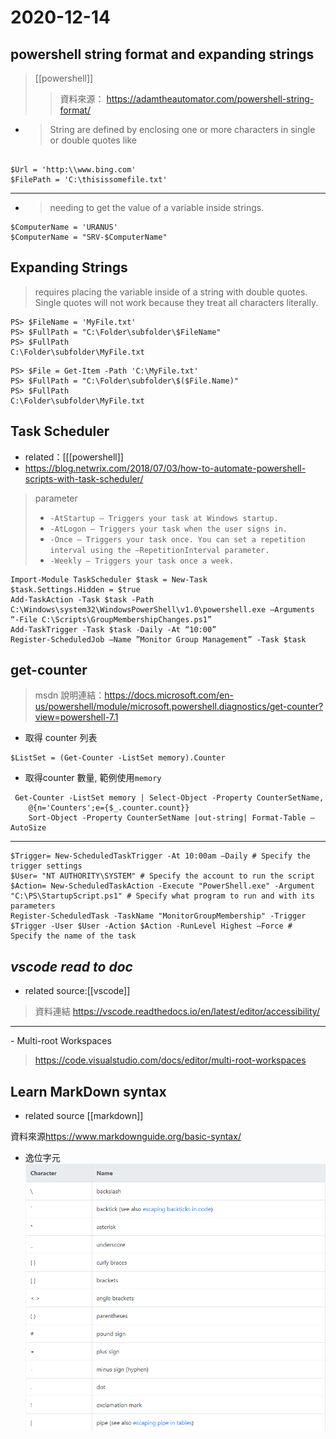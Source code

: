# 2020-12-14

## powershell string format and expanding strings

>[[powershell]]
> > 資料來源： <https://adamtheautomator.com/powershell-string-format/>

- >  String are defined by enclosing one or more characters in single or double quotes like

```text

$Url = 'http:\\www.bing.com'
$FilePath = 'C:\thisissomefile.txt'
```

---

- > needing to get the value of a variable inside strings.

```text
$ComputerName = 'URANUS'
$ComputerName = "SRV-$ComputerName"
```

## Expanding Strings

> requires placing the variable inside of a string with double quotes. Single quotes will not work because they treat all characters literally.

``` text
PS> $FileName = 'MyFile.txt'
PS> $FullPath = "C:\Folder\subfolder\$FileName"
PS> $FullPath
C:\Folder\subfolder\MyFile.txt
```

``` text
PS> $File = Get-Item -Path 'C:\MyFile.txt'
PS> $FullPath = "C:\Folder\subfolder\$($File.Name)"
PS> $FullPath
C:\Folder\subfolder\MyFile.txt
```

## Task Scheduler

- related：[[[powershell]]
- <https://blog.netwrix.com/2018/07/03/how-to-automate-powershell-scripts-with-task-scheduler/>

> parameter
>
>- `-AtStartup — Triggers your task at Windows startup.`
>- `-AtLogon — Triggers your task when the user signs in.`
>- `-Once — Triggers your task once. You can set a repetition interval using the –RepetitionInterval parameter.`
>- `-Weekly — Triggers your task once a week.`

``` text
Import-Module TaskScheduler $task = New-Task
$task.Settings.Hidden = $true
Add-TaskAction -Task $task -Path C:\Windows\system32\WindowsPowerShell\v1.0\powershell.exe –Arguments “-File C:\Scripts\GroupMembershipChanges.ps1”
Add-TaskTrigger -Task $task -Daily -At “10:00”
Register-ScheduledJob –Name ”Monitor Group Management” -Task $task
```

## **get-counter**

> msdn 說明連結：<https://docs.microsoft.com/en-us/powershell/module/microsoft.powershell.diagnostics/get-counter?view=powershell-7.1>

- 取得 counter 列表
  
```text
$ListSet = (Get-Counter -ListSet memory).Counter
```

- 取得counter 數量, 範例使用`memory`

```text
 Get-Counter -ListSet memory | Select-Object -Property CounterSetName,
    @{n='Counters';e={$_.counter.count}} 
    Sort-Object -Property CounterSetName |out-string| Format-Table –AutoSize
```

---

``` text
$Trigger= New-ScheduledTaskTrigger -At 10:00am –Daily # Specify the trigger settings
$User= "NT AUTHORITY\SYSTEM" # Specify the account to run the script
$Action= New-ScheduledTaskAction -Execute "PowerShell.exe" -Argument "C:\PS\StartupScript.ps1" # Specify what program to run and with its parameters
Register-ScheduledTask -TaskName "MonitorGroupMembership" -Trigger $Trigger -User $User -Action $Action -RunLevel Highest –Force # Specify the name of the task
```

## *vscode read to doc*

- related source:[[vscode]]
  
> 資料連結 <https://vscode.readthedocs.io/en/latest/editor/accessibility/>
---
\- Multi-root Workspaces

> <https://code.visualstudio.com/docs/editor/multi-root-workspaces>

## Learn MarkDown syntax

- related source [[markdown]]

資料來源<https://www.markdownguide.org/basic-syntax/>

- 逸位字元
![逸位字元](/assets/images/MarkdownEscapingCharacter.png)
